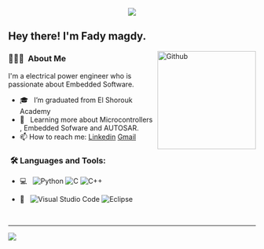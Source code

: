 <p align="center"><img src="https://i.imgur.com/A6bWGFl.gif"/></p>

<h2> Hey there! I'm Fady magdy.</h2>

<img width="200" align="right" alt="Github" src="https://user-images.githubusercontent.com/48678280/88862734-4903af80-d201-11ea-968b-9c939d88a37c.gif" />


<h3> 👨🏻‍💻 &nbsp;About Me </h3>

I'm a electrical power engineer who is passionate about Embedded Software.

- 🎓 &nbsp; I’m graduated from El Shorouk Academy
- 🌱 &nbsp; Learning more about Microcontrollers , Embedded Sofware and AUTOSAR. 
- 📫 How to reach me: [Linkedin](www.linkedin.com/in/fady-magdy430) [Gmail](https://www.fadymagdy430@gmail.com)

<h3>  &nbsp;🛠️ Languages and Tools:</h3>


- 💻 &nbsp;
![Python](https://img.shields.io/badge/-Python-333333?style=flat&logo=python)
![C](https://img.shields.io/badge/-C-black?style=flat-square&logo=c)
![C++](https://img.shields.io/badge/-C++-333333?style=flat&logo=C%2B%2B&logoColor=00599C)

- 🔧 &nbsp;
![Visual Studio Code](https://img.shields.io/badge/-Visual%20Studio%20Code-333333?style=flat&logo=visual-studio-code&logoColor=007ACC)
![Eclipse](https://img.shields.io/badge/-Eclipse-333333?style=flat&logo=eclipse-ide&logoColor=2C2255)

  
<br/>

---------------------------------------------------------------------------------------------------------------------------------------------------------------------------------

</p>
<img src="[https://imgur.com/rilHVxA.png](https://www.shutterstock.com/shutterstock/videos/1062499585/preview/stock-footage-alternative-cinematic-macro-of-programer-s-hands-busy-working-on-latest-innovative-sophisticated.webm)https://www.shutterstock.com/shutterstock/videos/1062499585/preview/stock-footage-alternative-cinematic-macro-of-programer-s-hands-busy-working-on-latest-innovative-sophisticated.webm"/>
</p>
